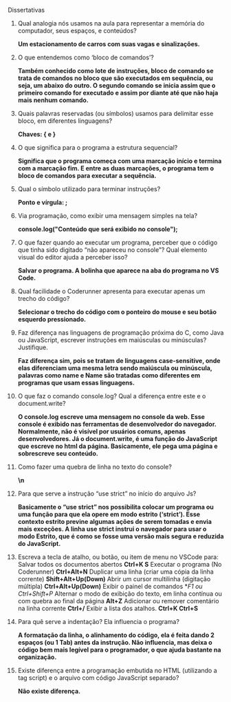 Dissertativas

1. Qual analogia nós usamos na aula para representar a memória do computador, seus espaços, e conteúdos?

    **Um estacionamento de carros com suas vagas e sinalizações.**

2. O que entendemos como ‘bloco de comandos’?

    **Também conhecido como lote de instruções, bloco de comando se trata de comandos no bloco que são executados em sequência, ou seja, um abaixo do outro. O segundo comando se inicia assim que o primeiro comando for executado e assim por diante até que não haja mais nenhum comando.**

3. Quais palavras reservadas (ou símbolos) usamos para delimitar esse bloco, em diferentes linguagens?

    **Chaves: { e }**

4. O que significa para o programa a estrutura sequencial?

    **Significa que o programa começa com uma marcação início e termina com a marcação fim. E entre as duas marcações, o programa tem o bloco de comandos para executar a sequência.**

5. Qual o símbolo utilizado para terminar instruções?

    **Ponto e vírgula: ;**

6. Via programação, como exibir uma mensagem simples na tela?

    **console.log("Conteúdo que será exibido no console");**
    
7. O que fazer quando ao executar um programa, perceber que o código que tinha sido digitado “não apareceu no console”? Qual elemento visual do editor ajuda a perceber isso?

    **Salvar o programa. A bolinha que aparece na aba do programa no VS Code.**
    
8. Qual facilidade o Coderunner apresenta para executar apenas um trecho do código?

    **Selecionar o trecho do código com o ponteiro do mouse e seu botão esquerdo pressionado.**

9. Faz diferença nas linguagens de programação próxima do C, como Java ou JavaScript, escrever instruções em maiúsculas ou minúsculas? Justifique.

      **Faz diferença sim, pois se tratam de linguagens case-sensitive, onde elas diferenciam uma mesma letra sendo maiúscula ou minúscula, palavras como name e Name são tratadas como diferentes em programas que usam essas linguagens.**

10. O que faz o comando console.log? Qual a diferença entre este e o document.write?

    **O console.log escreve uma mensagem no console da web. Esse console é exibido nas ferramentas de desenvolvedor do navegador. Normalmente, não é visível por usuários comuns, apenas desenvolvedores. Já o document.write, é uma função do JavaScript que escreve no html da página. Basicamente, ele pega uma página e sobrescreve seu conteúdo.**

11. Como fazer uma quebra de linha no texto do console?

      **\n**

12. Para que serve a instrução “use strict” no início do arquivo Js?

      **Basicamente o “use strict” nos possibilita colocar um programa ou uma função para que ela opere em modo estrito (‘strict’). Esse contexto estrito previne algumas ações de serem tomadas e envia mais exceções. A linha use strict instrui o navegador para usar o modo Estrito, que é como se fosse uma versão mais segura e reduzida do JavaScript.**


13. Escreva a tecla de atalho, ou botão, ou item de menu no VSCode para:
    Salvar todos os documentos abertos
    **Ctrl+K S**
    Executar o programa (No Coderunner)
    **Ctrl+Alt+N**
    Duplicar uma linha (criar uma cópia da linha corrente)
    **Shift+Alt+Up(Down)**
    Abrir um cursor multilinha (digitação múltipla)
    **Ctrl+Alt+Up(Down)**
    Exibir o painel de comandos
    **F1 ou Ctrl+Shift+P*
    Alternar o modo de exibição do texto, em linha contínua ou com quebra ao final da página
    **Alt+Z**
    Adicionar ou remover comentário na linha corrente
    **Ctrl+/**
    Exibir a lista dos atalhos.
    **Ctrl+K Ctrl+S**
    
14. Para quê serve a indentação? Ela influencia o programa?

    **A formatação da linha, o alinhamento do código, ela é feita dando 2 espaços (ou 1 Tab) antes da instrução. Não influencia, mas deixa o código bem mais legível para o programador, o que ajuda bastante na organização.**

15. Existe diferença entre a programação embutida no HTML (utilizando a tag script) e o arquivo com código JavaScript separado?

    **Não existe diferença.**
